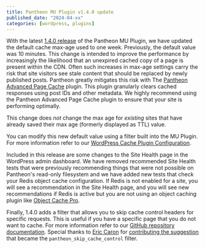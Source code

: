 ```yaml
---
title: Pantheon MU Plugin v1.4.0 update
published_date: "2024-04-xx"
categories: [wordpress, plugins]
---
```


With the latest [1.4.0 release](https://github.com/pantheon-systems/pantheon-mu-plugin/releases) of the Pantheon MU Plugin, we have updated the default cache max-age used to one week. Previously, the default value was 10 minutes. This change is intended to improve the performance by increasingly the likelihood that an unexpired cached copy of a page is present within the CDN. Often such increases in max-age settings carry the risk that site visitors see stale content that should be replaced by newly published posts. Pantheon greatly mitigates this risk with The [Pantheon Advanced Page Cache](https://wordpress.org/plugins/pantheon-advanced-page-cache) plugin. This plugin granularly clears cached responses using post IDs and other metadata. We highly recommend using the Pantheon Advanced Page Cache plugin to ensure that your site is performing optimally.

This change does _not_ change the max age for _existing_ sites that have already saved their max age (formerly displayed as TTL) value.

You can modify this new default value using a filter built into the MU Plugin. For more information refer to our [WordPress Cache Plugin Configuration](/guides/wordpress-configurations/wordpress-cache-plugin#override-the-default-max-age).

Included in this release are some changes to the Site Health page in the WordPress admin dashboard. We have removed recommended Site Health tests that were previously recommending things that were not possible on Pantheon's read-only filesystem and we have added new tests that check your Redis object cache configuration. If Redis is not enabled for a site, you will see a recommendation in the Site Health page, and you will see new recommendations if Redis is active but you are not using an object caching plugin like [Object Cache Pro](/object-cache/wordpress).

Finally, 1.4.0 adds a filter that allows you to skip cache control headers for specific requests. This is useful if you have a specific page that you do not want to cache. For more information refer to our [GitHub repository documentation](https://github.com/pantheon-systems/pantheon-mu-plugin?tab=readme-ov-file#hooks). Special thanks to [Eric Caron](https://github.com/ecaron) for [contributing the suggestion](https://github.com/pantheon-systems/pantheon-mu-plugin/issues/37) that became the `pantheon_skip_cache_control` filter.